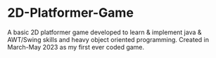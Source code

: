 # 2D-Platformer-Game
A basic 2D platformer game developed to learn &amp; implement java &amp; AWT/Swing skills and heavy object oriented programming. Created in March-May 2023 as my first ever coded game.
